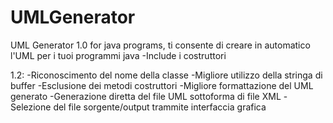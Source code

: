 UMLGenerator
============

UML Generator 1.0 for java programs, ti consente di creare in automatico l'UML per i tuoi programmi java
-Include i costruttori

1.2:
-Riconoscimento del nome della classe
-Migliore utilizzo della stringa di buffer
-Esclusione dei metodi costruttori
-Migliore formattazione del UML generato
-Generazione diretta del file UML sottoforma di file XML
-Selezione del file sorgente/output trammite interfaccia grafica
